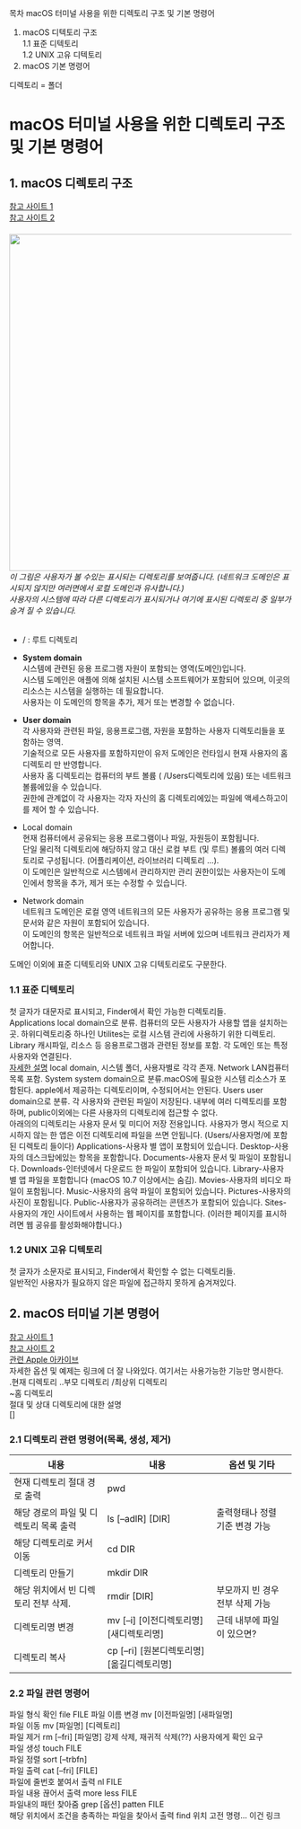 목차
macOS 터미널 사용을 위한 디렉토리 구조 및 기본 명령어
1. macOS 디텍토리 구조  
1.1 표준 디텍토리  
1.2 UNIX 고유 디텍토리
2. macOS 기본 명령어

디렉토리 = 폴더  
# macOS 터미널 사용을 위한 디렉토리 구조 및 기본 명령어
## 1. macOS 디렉토리 구조
[참고 사이트 1](https://xho95.github.io/macos/file-system/directory/2016/10/09/macOS-Directory-Structure.html)  
[참고 사이트 2](https://difyel.com/apple/macos/macos-directory-structure/#Standard_folders)  
###### <img src="https://developer.apple.com/library/archive/documentation/FileManagement/Conceptual/FileSystemProgrammingGuide/art/mosx_fs_layout_2x.png" height="600"> <br> 이 그림은 사용자가 볼 수있는 표시되는 디렉토리를 보여줍니다. (네트워크 도메인은 표시되지 않지만 여러면에서 로컬 도메인과 유사합니다.)<br>사용자의 시스템에 따라 다른 디렉토리가 표시되거나 여기에 표시된 디렉토리 중 일부가 숨겨 질 수 있습니다.
- / : 루트 디렉토리  
- **System domain**  
시스템에 관련된  응용 프로그램 자원이 포함되는 영역(도메인)입니다.  
시스템 도메인은 애플에 의해 설치된 시스템 소프트웨어가 포함되어 있으며, 이곳의 리소스는 시스템을 실행하는 데 필요합니다.  
사용자는 이 도메인의 항목을 추가, 제거 또는 변경할 수 없습니다.

 - **User domain**  
각 사용자와 관련된 파일, 응용프로그램, 자원을 포함하는 사용자 디렉토리들을 포함하는 영역.     
기술적으로 모든 사용자를 포함하지만이 유저 도메인은 런타임시 현재 사용자의 홈 디렉토리 만 반영합니다.  
사용자 홈 디렉토리는 컴퓨터의 부트 볼륨 ( /Users디렉토리에 있음) 또는 네트워크 볼륨에있을 수 있습니다.  
권한에 관계없이 각 사용자는 각자 자신의 홈 디렉토리에있는 파일에 액세스하고이를 제어 할 수 있습니다.  
 - Local domain  
 현재 컴퓨터에서 공유되는 응용 프로그램이나 파일, 자원등이 포함됩니다.  
단일 물리적 디렉토리에 해당하지 않고 대신 로컬 부트 (및 루트) 볼륨의 여러 디렉토리로 구성됩니다. (어플리케이션, 라이브러리 디렉토리 ...).  
이 도메인은 일반적으로 시스템에서 관리하지만 관리 권한이있는 사용자는이 도메인에서 항목을 추가, 제거 또는 수정할 수 있습니다.  
 - Network domain  
네트워크 도메인은 로컬 영역 네트워크의 모든 사용자가 공유하는 응용 프로그램 및 문서와 같은 자원이 포함되어 있습니다.  
이 도메인의 항목은 일반적으로 네트워크 파일 서버에 있으며 네트워크 관리자가 제어합니다.  

도메인 이외에 표준 디텍토리와 UNIX 고유 디텍토리로도 구분한다.  
### 1.1 표준 디텍토리
첫 글자가 대문자로 표시되고, Finder에서 확인 가능한 디렉토리들.  
Applications local domain으로 분류. 컴퓨터의 모든 사용자가 사용할 앱을 설치하는 곳. 하위디렉토리중 하나인 Utilites는 로컬 시스템 관리에 사용하기 위한 디렉토리.
Library 캐시파일, 리소스 등 응용프로그램과 관련된 정보를 포함. 각 도메인 또는 특정 사용자와 연결된다.  
[자세한 설명](https://developer.apple.com/library/archive/documentation/FileManagement/Conceptual/FileSystemProgrammingGuide/MacOSXDirectories/NaN)
local domain, 시스템 폴더, 사용자별로 각각 존재.
Network LAN컴퓨터 목록 포함.
System system domain으로 분류.macOS에 필요한 시스템 리소스가 포함된다. apple에서 제공하는 디렉토리이며, 수정되어서는 안된다.
Users user domain으로 분류. 각 사용자와 관련된 파일이 저장된다. 내부에 여러 디렉토리를 포함하며, public이외에는 다른 사용자의 디렉토리에 접근할 수 없다.  
아래의의 디렉토리는 사용자 문서 및 미디어 저장 전용입니다. 사용자가 명시 적으로 지시하지 않는 한 앱은 이전 디렉토리에 파일을 쓰면 안됩니다.
(Users/사용자명/에 포함된 디렉토리 들이다)
Applications-사용자 별 앱이 포함되어 있습니다.
Desktop-사용자의 데스크탑에있는 항목을 포함합니다.
Documents-사용자 문서 및 파일이 포함됩니다.
Downloads-인터넷에서 다운로드 한 파일이 포함되어 있습니다.
Library-사용자 별 앱 파일을 포함합니다 (macOS 10.7 이상에서는 숨김).
Movies-사용자의 비디오 파일이 포함됩니다.
Music-사용자의 음악 파일이 포함되어 있습니다.
Pictures-사용자의 사진이 포함됩니다.
Public-사용자가 공유하려는 콘텐츠가 포함되어 있습니다.
Sites-사용자의 개인 사이트에서 사용하는 웹 페이지를 포함합니다. (이러한 페이지를 표시하려면 웹 공유를 활성화해야합니다.)

### 1.2 UNIX 고유 디텍토리
첫 글자가 소문자로 표시되고, Finder에서 확인할 수 없는 디렉토리들.  
일반적인 사용자가 필요하지 않은 파일에 접근하지 못하게 숨겨져있다.  

## 2. macOS 터미널 기본 명령어
[참고 사이트 1](https://jisuhan.tistory.com/entry/%EC%BB%B4%ED%93%A8%ED%84%B0-%EA%B5%AC%EC%A1%B0-MIPS-%EB%AA%85%EB%A0%B9%EC%96%B4-%EC%A0%95%EB%A6%AC)  
[참고 사이트 2](https://haloaround.tistory.com/7)  
[관련 Apple 아카이브](https://developer.apple.com/library/archive/documentation/FileManagement/Conceptual/FileSystemProgrammingGuide/FileSystemOverview/FileSystemOverview.html#//apple_ref/doc/uid/TP40010672-CH2-SW7)  
자세한 옵션 및 예제는 링크에 더 잘 나와있다. 여기서는 사용가능한 기능만 명시한다.  
.현재 디렉토리
..부모 디렉토리
/최상위 디렉토리  
~홈 디렉토리  
절대 및 상대 디렉토리에 대한 설명  
&#91;&#93;    
### 2.1 디렉토리 관련 명령어(목록, 생성, 제거)
|내용|내용|옵션 및 기타|
|---|---|---|
|현재 디렉토리 절대 경로 출력|pwd|
|해당 경로의 파일 및 디렉토리 목록 출력|ls &#91;&#8211;adlR&#93; &#91;DIR&#93;|출력형태나 정렬 기준 변경 가능|
|해당 디렉토리로 커서 이동|cd DIR||  
|디렉토리 만들기|mkdir DIR||  
|해당 위치에서 빈 디렉토리 전부 삭제.|rmdir &#91;DIR&#93;|부모까지 빈 경우 전부 삭제 가능|
|디렉토리명 변경|mv &#91;&#8211;i&#93; &#91;이전디렉토리명&#93; &#91;새디렉토리명&#93;|근데 내부에 파일이 있으면?| 
|디렉토리 복사|cp &#91;&#8211;ri&#93; &#91;원본디렉토리명&#93; &#91;옮길디렉토리명&#93;||

### 2.2 파일 관련 명령어
파일 형식 확인 file FILE
파일 이름 변경 mv &#91;이전파일명&#93; &#91;새파일명&#93;  
파일 이동  mv &#91;파일명&#93; &#91;디렉토리&#93;  
파일 제거 rm &#91;&#8211;fri&#93; &#91;파일명&#93; 강제 삭제, 재귀적 삭제(??) 사용자에게 확인 요구  
파일 생성 touch FILE  
파일 정렬 sort &#91;&#8211;trbfn&#93;  
파일 출력 cat &#91;&#8211;fri&#93; &#91;FILE&#93;  
파일에 줄번호 붙여서 출력 nl FILE  
파일 내용 끊어서 출력 more less FILE  
파일내의 패턴 찾아줌 grep &#91;옵션&#93; patten FILE  
해당 위치에서 조건을 충족하는 파일을 찾아서 출력 find 위치 고전 명령... 이건 링크  












